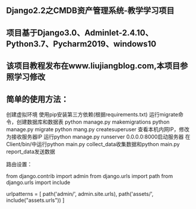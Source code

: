 ## Django2.2之CMDB资产管理系统-教学学习项目
## 项目基于Django3.0、Adminlet-2.4.10、Python3.7、Pycharm2019、windows10
## 该项目教程发布在www.liujiangblog.com,本项目参照学习修改

## 简单的使用方法：


创建虚拟环境
使用pip安装第三方依赖(根据requirements.txt)
运行migrate命令，创建数据库和数据表
python manage.py makemigrations
python manage.py migrate
python mang.py createsuperuser
查看本机内网IP，修改为接收服务器IP
运行python manage.py runserver 0.0.0.0:8000启动服务器
在Client/bin/中运行python main.py collect_data收集数据和python main.py report_data发送数据


路由设置：


from django.contrib import admin
from django.urls import path
from django.urls import include

urlpatterns = [
    path('admin/', admin.site.urls),
    path('assets/', include("assets.urls"))
]
